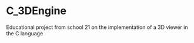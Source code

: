# C_3DEngine
Educational project from school 21 on the implementation of a 3D viewer in the C language
